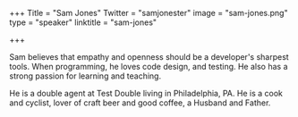 +++
Title = "Sam Jones"
Twitter = "samjonester"
image = "sam-jones.png"
type = "speaker"
linktitle = "sam-jones"

+++

Sam believes that empathy and openness should be a developer's sharpest tools. When programming, he loves code design, and testing. He also has a strong passion for learning and teaching.

He is a double agent at Test Double living in Philadelphia, PA. He is a cook and cyclist, lover of craft beer and good coffee, a Husband and Father.
